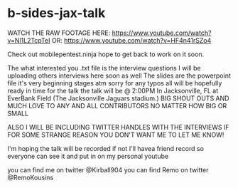 # b-sides-jax-talk

WATCH THE RAW FOOTAGE HERE:  https://www.youtube.com/watch?v=Nl1L2TcpTeI
OR: https://www.youtube.com/watch?v=HF4n41rSZo4

Check out mobilepentest.ninja hope to get back to work on it soon.

The what interested you .txt file is the interview questions I will be uploading others interviews here soon as well 
The slides are the powerpoint file it's very beginning stages atm
sorry for any typos all will be hopefully ready in time for the talk
the talk will be @ 2:00PM In Jacksonville, FL at EverBank Field (The Jacksonville Jaguars stadium.)
BIG SHOUT OUTS AND MUCH LOVE TO ANY AND ALL CONTRIBUTORS NO MATTER HOW BIG OR SMALL 

ALSO I WILL BE INCLUDING TWITTER HANDLES WITH THE INTERVIEWS IF FOR SOME STRANGE REASON YOU DON'T WANT ME TO LET ME KNOW!

I'm hoping the talk will be recorded if not I'll havea  friend record so everyone can see it and put in on my personal youtube 

you can find me on twitter @Kirball904
you can find Remo on twitter @RemoKousins

